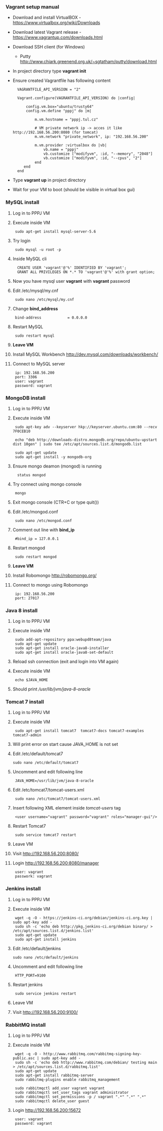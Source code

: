### Vagrant setup manual

* Download and install VirtualBOX - https://www.virtualbox.org/wiki/Downloads
* Download latest Vagrant release - https://www.vagrantup.com/downloads.html
* Download SSH client  (for Windows)
    - Putty http://www.chiark.greenend.org.uk/~sgtatham/putty/download.html
 
* In project directory type **vagrant init**
* Ensure created Vagrantfile has following content

        VAGRANTFILE_API_VERSION = "2"

        Vagrant.configure(VAGRANTFILE_API_VERSION) do |config|

            config.vm.box="ubuntu/trusty64" 
            config.vm.define "pppj" do |m|        
                         
                m.vm.hostname = "pppj.tul.cz"                

                # VM private network ip -> acces it like http://192.168.56.200:8080 (for tomcat)
                m.vm.network "private_network", ip: "192.168.56.200"

                m.vm.provider :virtualbox do |vb|
                    vb.name = "pppj"
                    vb.customize ["modifyvm", :id, "--memory", "2048"]
                    vb.customize ["modifyvm", :id, "--cpus", "2"]        
                end  
           end               
        end

* Type **vagrant up** in project directory
* Wait for your VM to boot (should be visible in virtual box gui)

### MySQL install

1. Log in to PPPJ VM
1. Execute inside VM

        sudo apt-get install mysql-server-5.6

1. Try login
        
        sudo mysql -u root -p

1. Inside MySQL cli

         CREATE USER 'vagrant'@'%' IDENTIFIED BY 'vagrant';   
         GRANT ALL PRIVILEGES ON *.* TO 'vagrant'@'%' with grant option;

1. Now you have mysql user **vagrant** with **vagrant** password
1. Edit /etc/mysql/my.cnf

        sudo nano /etc/mysql/my.cnf

1. Change **bind_address**

        bind-address            = 0.0.0.0

1. Restart MySQL

        sudo restart mysql

1. **Leave VM**
1. Install MySQL Workbench http://dev.mysql.com/downloads/workbench/
1. Connect to MySQL server

        ip: 192.168.56.200
        port: 3306
        user: vagrant
        password: vagrant    

### MongoDB install

1. Log in to PPPJ VM
1. Execute inside VM

        sudo apt-key adv --keyserver hkp://keyserver.ubuntu.com:80 --recv 7F0CEB10

        echo "deb http://downloads-distro.mongodb.org/repo/ubuntu-upstart dist 10gen" | sudo tee /etc/apt/sources.list.d/mongodb.list

        sudo apt-get update
        sudo apt-get install -y mongodb-org              

1. Ensure mongo deamon (mongod) is running

         status mongod

1. Try connect using mongo console
    
        mongo

1. Exit mongo console (CTR+C or type quit())
1. Edit /etc/mongod.conf

        sudo nano /etc/mongod.conf

1. Comment out line with **bind_ip**

        #bind_ip = 127.0.0.1

1. Restart mongod

        sudo restart mongod

1. **Leave VM**
1. Install Robomongo http://robomongo.org/
1. Connect to mongo using Robomongo 

        ip: 192.168.56.200
        port: 27017

### Java 8 install

1. Log in to PPPJ VM
1. Execute inside VM

        sudo add-apt-repository ppa:webupd8team/java
        sudo apt-get update
        sudo apt-get install oracle-java8-installer
        sudo apt-get install oracle-java8-set-default

1. Reload ssh connection (exit and login into VM again)
1. Execute inside VM
    
        echo $JAVA_HOME

1. Should print _/usr/lib/jvm/java-8-oracle_        

### Tomcat 7 install

1. Log in to PPPJ VM
1. Execute inside VM

        sudo apt-get install tomcat7  tomcat7-docs tomcat7-examples tomcat7-admin
        
1. Will print error on start cause JAVA_HOME is not set
1. Edit /etc/default/tomcat7
    
       sudo nano /etc/default/tomcat7

1. Uncomment and edit following line

        JAVA_HOME=/usr/lib/jvm/java-8-oracle

1. Edit /etc/tomcat7/tomcat-users.xml
        
        sudo nano /etc/tomcat7/tomcat-users.xml

1. Insert following XML element inside _tomcat-users_ tag

        <user username="vagrant" password="vagrant" roles="manager-gui"/>

1. Restart Tomcat7
        
        sudo service tomcat7 restart
 
1. Leave VM
1. Visit http://192.168.56.200:8080/
2. Login http://192.168.56.200:8080/manager 

        user: vagrant
        passwork: vagrant

### Jenkins install

1. Log in to PPPJ VM
1. Execute inside VM

        wget -q -O - https://jenkins-ci.org/debian/jenkins-ci.org.key | sudo apt-key add -
        sudo sh -c 'echo deb http://pkg.jenkins-ci.org/debian binary/ > /etc/apt/sources.list.d/jenkins.list'
        sudo apt-get update
        sudo apt-get install jenkins

1. Edit /etc/default/jenkins
    
       sudo nano /etc/default/jenkins

1. Uncomment and edit following line

        HTTP_PORT=9100

1. Restart jenkins

        sudo service jenkins restart

1. Leave VM
1. Visit http://192.168.56.200:9100/

### RabbitMQ install

1. Log in to PPPJ VM
1. Execute inside VM

        wget -q -O - http://www.rabbitmq.com/rabbitmq-signing-key-public.asc | sudo apt-key add -
        sudo sh -c 'echo deb http://www.rabbitmq.com/debian/ testing main > /etc/apt/sources.list.d/rabbitmq.list'
        sudo apt-get update
        sudo apt-get install rabbitmq-server
        sudo rabbitmq-plugins enable rabbitmq_management

        sudo rabbitmqctl add_user vagrant vagrant
        sudo rabbitmqctl set_user_tags vagrant administrator
        sudo rabbitmqctl set_permissions -p / vagrant ".*" ".*" ".*"
        sudo rabbitmqctl delete_user guest


1. Login http://192.168.56.200:15672

        user: vagrant
        password: vagrant
